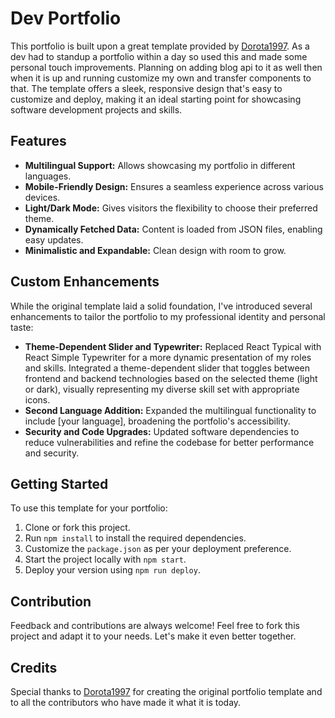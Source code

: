 # Dev Portfolio

This portfolio is built upon a great template provided by [Dorota1997](https://github.com/Dorota1997/react-frontend-dev-portfolio). As a dev had to standup a portfolio within a day so used this and made some personal touch improvements. Planning on adding blog api to it as well then when it is up and running customize my own and transfer components to that. The template offers a sleek, responsive design that's easy to customize and deploy, making it an ideal starting point for showcasing software development projects and skills.

## Features

- **Multilingual Support:** Allows showcasing my portfolio in different languages.
- **Mobile-Friendly Design:** Ensures a seamless experience across various devices.
- **Light/Dark Mode:** Gives visitors the flexibility to choose their preferred theme.
- **Dynamically Fetched Data:** Content is loaded from JSON files, enabling easy updates.
- **Minimalistic and Expandable:** Clean design with room to grow.

## Custom Enhancements

While the original template laid a solid foundation, I've introduced several enhancements to tailor the portfolio to my professional identity and personal taste:

- **Theme-Dependent Slider and Typewriter:** Replaced React Typical with React Simple Typewriter for a more dynamic presentation of my roles and skills. Integrated a theme-dependent slider that toggles between frontend and backend technologies based on the selected theme (light or dark), visually representing my diverse skill set with appropriate icons.
- **Second Language Addition:** Expanded the multilingual functionality to include [your language], broadening the portfolio's accessibility.
- **Security and Code Upgrades:** Updated software dependencies to reduce vulnerabilities and refine the codebase for better performance and security.

## Getting Started

To use this template for your portfolio:

1. Clone or fork this project.
2. Run `npm install` to install the required dependencies.
3. Customize the `package.json` as per your deployment preference.
4. Start the project locally with `npm start`.
5. Deploy your version using `npm run deploy`.

## Contribution

Feedback and contributions are always welcome! Feel free to fork this project and adapt it to your needs. Let's make it even better together.

## Credits

Special thanks to [Dorota1997](https://github.com/Dorota1997) for creating the original portfolio template and to all the contributors who have made it what it is today.

